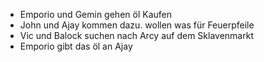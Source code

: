 - Emporio und Gemin gehen öl Kaufen
- John und Ajay kommen dazu. wollen was für Feuerpfeile
- Vic und Balock suchen nach Arcy auf dem Sklavenmarkt
- Emporio gibt das öl an Ajay
